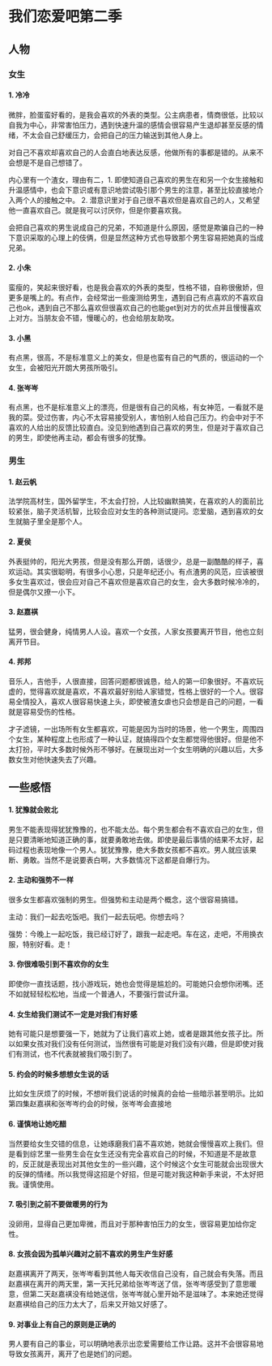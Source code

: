 # 我们恋爱吧第二季

## 人物

### 女生

#### 1. 冷冷

微胖，脸蛋蛮好看的，是我会喜欢的外表的类型。公主病患者，情商很低，比较以自我为中心，非常害怕压力，遇到快速升温的感情会很容易产生退却甚至反感的情绪，不太会自己舒缓压力，会把自己的压力输送到其他人身上。

对自己不喜欢却喜欢自己的人会直白地表达反感，他做所有的事都是错的。从来不会想是不是自己想错了。

内心里有一个渣女，理由有二，1. 即使知道自己喜欢的男生在和另一个女生接触和升温感情中，也会下意识或有意识地尝试吸引那个男生的注意，甚至比较直接地介入两个人的接触之中。 2. 潜意识里对于自己很不喜欢但是喜欢自己的人，又希望他一直喜欢自己。就是我可以讨厌你，但是你要喜欢我。

会把自己喜欢的男生说成自己的兄弟，不知道是什么原因，感觉是欺骗自己的一种下意识采取的心理上的伎俩，但是显然这种方式也导致那个男生容易把她真的当成兄弟。

#### 2. 小朱

蛮瘦的，笑起来很好看，也是我会喜欢的外表的类型，性格不错，自称很傲娇，但更多是嘴上的。有点作，会经常出一些废测给男生，遇到自己有点喜欢的不喜欢自己也ok，遇到自己不那么喜欢但很喜欢自己的也能get到对方的优点并且慢慢喜欢上对方。当朋友会不错，慢暖心的，也会给朋友助攻。

#### 3. 小黑

有点黑，很高，不是标准意义上的美女，但是也蛮有自己的气质的，很运动的一个女生，会被阳光开朗大男孩所吸引。

#### 4. 张岑岑

有点黑，也不是标准意义上的漂亮，但是很有自己的风格，有女神范，一看就不是我的菜。受过伤害，内心不太容易接受别人，害怕别人给自己压力。约会中对于不喜欢的人给出的反馈比较直白。没见到他遇到自己喜欢的男生，但是对于喜欢自己的男生，即使他再主动，都会有很多的犹豫。



### 男生

#### 1. 赵云帆

法学院高材生，国外留学生，不太会打扮，人比较幽默搞笑，在喜欢的人的面前比较紧张，脑子灵活机智，比较会应对女生的各种测试提问。恋爱脑，遇到喜欢的女生就脑子里全是那个人。

#### 2. 夏侯

外表挺帅的，阳光大男孩，但是没有那么开朗，话很少，总是一副酷酷的样子，喜欢运动。其实很聪明，有很多小心思，只是年纪还小。有点渣男的风范，应该被很多女生喜欢过，很会应对自己不喜欢但是喜欢自己的女生，会大多数时候冷冷的，但是偶尔又撩一小下。

#### 3. 赵嘉褀

猛男，很会健身，纯情男人人设。喜欢一个女孩，人家女孩要离开节目，他也立刻离开节目。

#### 4. 邦邦

音乐人，吉他手，人很直接，回答问题都很诚恳，给人的第一印象很好。不喜欢玩虚的，觉得喜欢就是喜欢，不喜欢最好别给人家错觉，性格上很好的一个人。很容易全情投入，喜欢人很容易快速上头，即使被渣女虐也只会想是自己的问题，一看就是容易受伤的性格。

才子滤镜，一出场所有女生都喜欢，可能是因为当时的场景，他一个男生，周围四个女生，某种程度上也形成了一种认证，就搞得四个女生都觉得他很好。但是他不太打扮，平时大多数时候外形不够好。在展现出对一个女生明确的兴趣以后，大多数女生对他快速失去了兴趣。



## 一些感悟

#### 1. 犹豫就会败北

男生不能表现得犹犹豫豫的，也不能太怂。每个男生都会有不喜欢自己的女生，但是只要清晰地知道正确的事，就要勇敢地去做。即使是最后事情的结果不太好，起码过程也表现地像一个男人。犹犹豫豫，绝大多数女孩都不喜欢。男人就应该果断、勇敢。当然不是说要表白啊，大多数情况下这都是自爆行为。

#### 2. 主动和强势不一样

很多女生都喜欢强制的男生。但强势和主动是两个概念，这个很容易搞错。

主动：我们一起去吃饭吧。我们一起去玩吧。你想去吗？

强势：今晚上一起吃饭，我已经订好了，跟我一起走吧。车在这，走吧，不用换衣服，特别好看。走！

#### 3. 你很难吸引到不喜欢你的女生

即使你一直找话题，找小游戏玩，她也会觉得是尴尬的。可能她只会想你闭嘴。还不如就轻轻松松地，当成一个普通人，不要强行尝试升温。

#### 4. 女生给我们测试不一定是对我们有好感

她有可能只是想要强一下，她就为了让我们喜欢上她，或者是跟其他女孩子比。所以如果女孩对我们没有任何测试，当然很有可能是对我们没有兴趣，但是即使对我们有测试，也不代表就被我们吸引到了。

#### 5. 约会的时候多想想女生说的话

比如女生厌烦了的时候，不想听我们说话的时候真的会给一些暗示甚至明示。比如第四集赵嘉褀和张岑岑约会的时候，张岑岑会直接地

#### 6. 谨慎地让她吃醋

当然要给女生交错的信息，让她琢磨我们喜不喜欢她，她就会慢慢喜欢上我们。但是看到综艺里一些男生会在女生还没有完全喜欢自己的时候，不知道是不是故意的，反正就是表现出对其他女生的一些兴趣，这个时候这个女生可能就会出现很大的反弹的情绪。所以我觉得这招是个好招，但是可能对我这种新手来说，不太好把我。谨慎使用。

#### 7. 吸引到之前不要做暖男的行为

没卵用，显得自己更加卑微，而且对于那种害怕压力的女生，很容易更加给你定性。

#### 8. 女孩会因为孤单兴趣对之前不喜欢的男生产生好感

赵嘉褀离开了两天，张岑岑看到其他人每天收信自己没有，自己就会有失落。而且赵嘉褀在离开的两天里，第一天托兄弟给张岑岑送了信，张岑岑感受到了意思暖意，但第二天赵嘉褀没有给她送信，张岑岑就心里开始不是滋味了。本来她还觉得赵嘉褀给自己的压力太大了，后来又开始又好感了。

#### 9. 对事业上有自己的原则是正确的

男人要有自己的事业，可以明确地表示出恋爱需要给工作让路。这并不会很容易地导致女孩离开，离开了也是她们的问题。